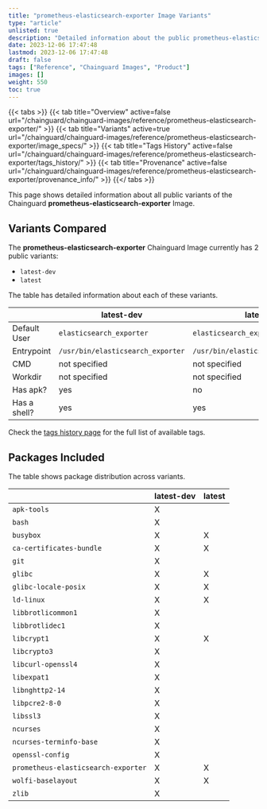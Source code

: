 ```yaml
---
title: "prometheus-elasticsearch-exporter Image Variants"
type: "article"
unlisted: true
description: "Detailed information about the public prometheus-elasticsearch-exporter Chainguard Image variants"
date: 2023-12-06 17:47:48
lastmod: 2023-12-06 17:47:48
draft: false
tags: ["Reference", "Chainguard Images", "Product"]
images: []
weight: 550
toc: true
---
```


{{< tabs >}}
{{< tab title="Overview" active=false url="/chainguard/chainguard-images/reference/prometheus-elasticsearch-exporter/" >}}
{{< tab title="Variants" active=true url="/chainguard/chainguard-images/reference/prometheus-elasticsearch-exporter/image_specs/" >}}
{{< tab title="Tags History" active=false url="/chainguard/chainguard-images/reference/prometheus-elasticsearch-exporter/tags_history/" >}}
{{< tab title="Provenance" active=false url="/chainguard/chainguard-images/reference/prometheus-elasticsearch-exporter/provenance_info/" >}}
{{</ tabs >}}

This page shows detailed information about all public variants of the Chainguard **prometheus-elasticsearch-exporter** Image.

## Variants Compared
The **prometheus-elasticsearch-exporter** Chainguard Image currently has 2 public variants: 

- `latest-dev`
- `latest`

The table has detailed information about each of these variants.

|              | latest-dev                        | latest                            |
|--------------|-----------------------------------|-----------------------------------|
| Default User | `elasticsearch_exporter`          | `elasticsearch_exporter`          |
| Entrypoint   | `/usr/bin/elasticsearch_exporter` | `/usr/bin/elasticsearch_exporter` |
| CMD          | not specified                     | not specified                     |
| Workdir      | not specified                     | not specified                     |
| Has apk?     | yes                               | no                                |
| Has a shell? | yes                               | yes                               |

Check the [tags history page](/chainguard/chainguard-images/reference/prometheus-elasticsearch-exporter/tags_history/) for the full list of available tags.

## Packages Included
The table shows package distribution across variants.

|                                     | latest-dev | latest |
|-------------------------------------|------------|--------|
| `apk-tools`                         | X          |        |
| `bash`                              | X          |        |
| `busybox`                           | X          | X      |
| `ca-certificates-bundle`            | X          | X      |
| `git`                               | X          |        |
| `glibc`                             | X          | X      |
| `glibc-locale-posix`                | X          | X      |
| `ld-linux`                          | X          | X      |
| `libbrotlicommon1`                  | X          |        |
| `libbrotlidec1`                     | X          |        |
| `libcrypt1`                         | X          | X      |
| `libcrypto3`                        | X          |        |
| `libcurl-openssl4`                  | X          |        |
| `libexpat1`                         | X          |        |
| `libnghttp2-14`                     | X          |        |
| `libpcre2-8-0`                      | X          |        |
| `libssl3`                           | X          |        |
| `ncurses`                           | X          |        |
| `ncurses-terminfo-base`             | X          |        |
| `openssl-config`                    | X          |        |
| `prometheus-elasticsearch-exporter` | X          | X      |
| `wolfi-baselayout`                  | X          | X      |
| `zlib`                              | X          |        |


